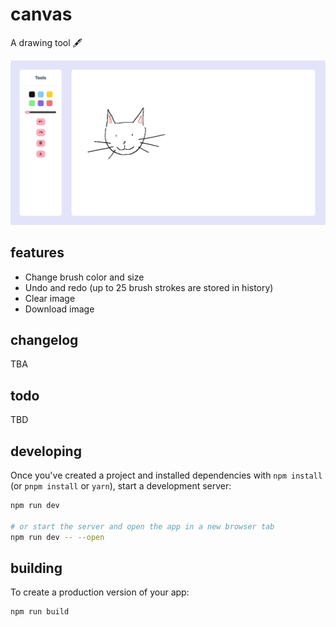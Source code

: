 # canvas

A drawing tool 🖋️

![canvas-screenshot1](./assets/canvas_screenshot1.png)

## features

- Change brush color and size
- Undo and redo (up to 25 brush strokes are stored in history)
- Clear image
- Download image

## changelog

TBA

## todo

TBD

## developing

Once you've created a project and installed dependencies with `npm install` (or `pnpm install` or `yarn`), start a development server:

```bash
npm run dev

# or start the server and open the app in a new browser tab
npm run dev -- --open
```

## building

To create a production version of your app:

```bash
npm run build
```

